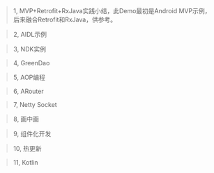 > 1, MVP+Retrofit+RxJava实践小结，此Demo最初是Android MVP示例，后来融合Retrofit和RxJava，供参考。

> 2, AIDL示例

> 3, NDK实例

> 4, GreenDao

> 5, AOP编程

> 6, ARouter

> 7, Netty Socket

> 8, 画中画

> 9, 组件化开发

> 10, 热更新

> 11, Kotlin